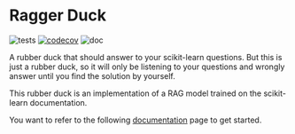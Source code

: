 # Ragger Duck

![tests](https://github.com/probabl-ai/sklearn-ragger-duck/actions/workflows/python-app.yml/badge.svg)
[![codecov](https://codecov.io/gh/glemaitre/doc-search-rag-based-llm/graph/badge.svg?token=L0XPWwoPLw)](https://codecov.io/gh/glemaitre/doc-search-rag-based-llm)
![doc](https://github.com/probabl-ai/sklearn-ragger-duck/actions/workflows/deploy-gh-pages.yml/badge.svg)

A rubber duck that should answer to your scikit-learn questions. But this is just
a rubber duck, so it will only be listening to your questions and wrongly answer until
you find the solution by yourself.

This rubber duck is an implementation of a RAG model trained on the scikit-learn
documentation.

You want to refer to the following
[documentation](https://probabl-ai.github.io/sklearn-ragger-duck/install.html)
page to get started.

